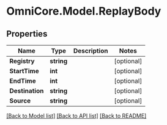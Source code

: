 # OmniCore.Model.ReplayBody

## Properties

Name | Type | Description | Notes
------------ | ------------- | ------------- | -------------
**Registry** | **string** |  | [optional] 
**StartTime** | **int** |  | [optional] 
**EndTime** | **int** |  | [optional] 
**Destination** | **string** |  | [optional] 
**Source** | **string** |  | [optional] 

[[Back to Model list]](../README.md#documentation-for-models) [[Back to API list]](../README.md#documentation-for-api-endpoints) [[Back to README]](../README.md)


